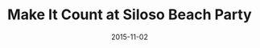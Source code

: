 ---
layout: post
title: Make It Count at Siloso Beach Party
date:   2015-11-02
file_url: /resources/news/files/20151102_Media-Release_Make_it_count_at_Siloso_Beach_Party.pdf
---